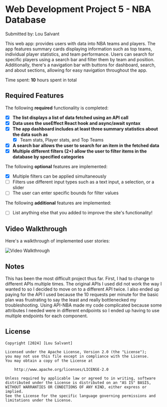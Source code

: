 # Web Development Project 5 - NBA Database

Submitted by: Lou Salvant

This web app: provides users with data into NBA teams and players. The app features summary cards displaying information such as top teams, individual player statistics, and team performance. Users can search for specific players using a search bar and filter them by team and position. Additionally, there's a navigation bar with buttons for dashboard, search, and about sections, allowing for easy navigation throughout the app.

Time spent: **10** hours spent in total

## Required Features

The following **required** functionality is completed:

- [x] **The list displays a list of data fetched using an API call**
- [x] **Data uses the useEffect React hook and async/await syntax**
- [x] **The app dashboard includes at least three summary statistics about the data such as**
  - [x] Team stats, Player stats, and Top Teams
- [x] **A search bar allows the user to search for an item in the fetched data**
- [x] **Multiple different filters (2+) allow the user to filter items in the database by specified categories**

The following **optional** features are implemented:

- [x] Multiple filters can be applied simultaneously
- [ ] Filters use different input types such as a text input, a selection, or a slider
- [ ] The user can enter specific bounds for filter values

The following **additional** features are implemented:

* [ ] List anything else that you added to improve the site's functionality!

## Video Walkthrough

Here's a walkthrough of implemented user stories:

<img src='https://media0.giphy.com/media/v1.Y2lkPTc5MGI3NjExc3ZwNWZvcWpxY3k4Mmhucnd5dTJieG95MnkzbWo1ZGVuYjZ5dGJ2byZlcD12MV9pbnRlcm5hbF9naWZfYnlfaWQmY3Q9Zw/DQnfPemqfauTDUBUsh/giphy.gif' title='Video Walkthrough' width='' alt='Video Walkthrough' />


## Notes

This has been the most difficult project thus far. First, I had to change to different APIs multiple times. The original APIs I used did not work the way I wanted to so I decided to move on to a different API twice. I also ended up paying for the API I used because the 10 requests per minute for the basic plan was frustrating to say the least and really bottlenecked my troubleshooting. Using API-NBA made my code complicated because some attributes I needed were in different endpoints so I ended up having to use multiple endpoints for each component.

## License

    Copyright [2024] [Lou Salvant]

    Licensed under the Apache License, Version 2.0 (the "License");
    you may not use this file except in compliance with the License.
    You may obtain a copy of the License at

        http://www.apache.org/licenses/LICENSE-2.0

    Unless required by applicable law or agreed to in writing, software
    distributed under the License is distributed on an "AS IS" BASIS,
    WITHOUT WARRANTIES OR CONDITIONS OF ANY KIND, either express or implied.
    See the License for the specific language governing permissions and
    limitations under the License.